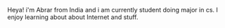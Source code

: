 Heya! i'm Abrar from India and i am currently student doing major in cs. I enjoy learning about about Internet and stuff.

